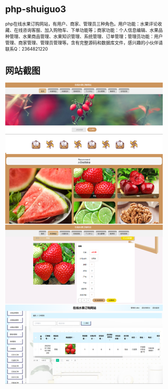# php-shuiguo3
php在线水果订购网站，有用户、商家、管理员三种角色。用户功能：水果评论收藏、在线咨询客服、加入购物车、下单功能等；商家功能：个人信息编辑、水果品种管理、水果商品管理、水果知识管理、系统管理、订单管理；管理员功能：用户管理、商家管理、管理员管理等。含有完整源码和数据库文件，感兴趣的小伙伴请联系Q：2364821220
# 网站截图
![image](https://github.com/hzl0898/php-shuiguo3/blob/main/首页.png)
![image](https://github.com/hzl0898/php-shuiguo3/blob/main/水果详情.png)
![image](https://github.com/hzl0898/php-shuiguo3/blob/main/订单管理.png)
